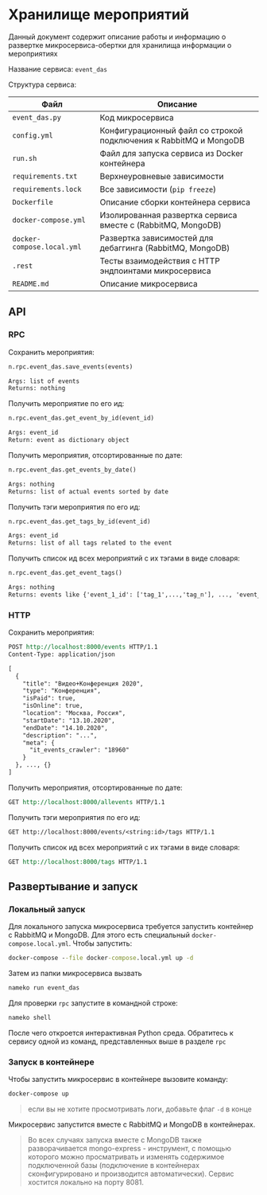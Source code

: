 # Хранилище мероприятий

Данный документ содержит описание работы и информацию о развертке микросервиса-обертки для хранилища информации о мероприятиях

Название сервиса: `event_das`

Структура сервиса:

| Файл                       | Описание                                                          |
| -------------------------- | ----------------------------------------------------------------- |
| `event_das.py`             | Код микросервиса                                                  |
| `config.yml`               | Конфигурационный файл со строкой подключения к RabbitMQ и MongoDB |
| `run.sh`                   | Файл для запуска сервиса из Docker контейнера                     |
| `requirements.txt`         | Верхнеуровневые зависимости                                       |
| `requirements.lock`        | Все зависимости (`pip freeze`)                                    |
| `Dockerfile`               | Описание сборки контейнера сервиса                                |
| `docker-compose.yml`       | Изолированная развертка сервиса вместе с (RabbitMQ, MongoDB)      |
| `docker-compose.local.yml` | Развертка зависимостей для дебаггинга (RabbitMQ, MongoDB)         |
| `.rest`                    | Тесты взаимодействия с HTTP эндпоинтами микросервиса              |
| `README.md`                | Описание микросервиса                                             |

## API

### RPC

Сохранить мероприятия:

```bat
n.rpc.event_das.save_events(events)

Args: list of events
Returns: nothing
```

Получить мероприятие по его ид:

```bat
n.rpc.event_das.get_event_by_id(event_id)

Args: event_id
Return: event as dictionary object
```

Получить мероприятия, отсортированные по дате:

```bat
n.rpc.event_das.get_events_by_date()

Args: nothing
Returns: list of actual events sorted by date
```

Получить тэги мероприятия по его ид:

```bat
n.rpc.event_das.get_tags_by_id(event_id)

Args: event_id
Returns: list of all tags related to the event
```

Получить список ид всех мероприятий с их тэгами в виде словаря:

```bat
n.rpc.event_das.get_event_tags()

Args: nothing
Returns: events like {'event_1_id': ['tag_1',...,'tag_n'], ..., 'event_m_id':['tag_1',...,'tag_k']}
```

### HTTP

Сохранить мероприятия:

```rst
POST http://localhost:8000/events HTTP/1.1
Content-Type: application/json

[
  {
    "title": "Видео+Конференция 2020",
    "type": "Конференция",
    "isPaid": true,
    "isOnline": true,
    "location": "Москва, Россия",
    "startDate": "13.10.2020",
    "endDate": "14.10.2020",
    "description": "...",
    "meta": {
      "it_events_crawler": "18960"
    }
  }, ..., {}
]
```

Получить мероприятия, отсортированные по дате:

```rst
GET http://localhost:8000/allevents HTTP/1.1
```

Получить тэги мероприятия по его ид:

```rst
GET http://localhost:8000/events/<string:id>/tags HTTP/1.1
```

Получить список ид всех мероприятий с их тэгами в виде словаря:

```rst
GET http://localhost:8000/tags HTTP/1.1
```

## Развертывание и запуск

### Локальный запуск

Для локального запуска микросервиса требуется запустить контейнер с RabbitMQ и MongoDB. Для этого есть специальный `docker-compose.local.yml`. Чтобы запустить:

```bat
docker-compose --file docker-compose.local.yml up -d
```

Затем из папки микросервиса вызвать

```bat
nameko run event_das
```

Для проверки `rpc` запустите в командной строке:

```bat
nameko shell
```

После чего откроется интерактивная Python среда. Обратитесь к сервису одной из команд, представленных выше в разделе `rpc`

### Запуск в контейнере

Чтобы запустить микросервис в контейнере вызовите команду:

```bat
docker-compose up
```

> если вы не хотите просмотривать логи, добавьте флаг `-d` в конце

Микросервис запустится вместе с RabbitMQ и MongoDB в контейнерах.

> Во всех случаях запуска вместе с MongoDB также разворачивается mongo-express - инструмент, с помощью которого можно просматривать и изменять содержимое подключенной базы (подключение в контейнерах сконфигурировано и производится автоматически). Сервис хостится локально на порту 8081.
